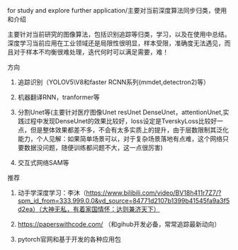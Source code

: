 for study and explore further application/主要对当前深度算法同步归类，使用和介绍

主要针对当前研究的图像算法，包括识别追踪等归类，学习，以及在使用中总结。深度学习当前应用在工业领域还是局限性很明显，样本受限，准确度无法遇见，而且对于样本不均衡很难处理，迭代何时可以满足需要，难！


方向

1. 追踪识别（YOLOV5\V8和faster RCNN系列(mmdet,detectron2)等）

2. 机器翻译RNN，tranformer等

3. 分割Unet等(主要针对医疗图像Unet resUnet DenseUnet，attentionUnet,实践过程中发现DenseUnet的效果比较好，loss设定是TverskyLoss比较好一点，但是整体效果都差不多，不会有太多实质上的提升，由于层数限制其泛化能力，个人见解：如果简单场景可以，对于复杂场景落地有点难，这个网络只要数据没问题，随便训练都问题不大，这一点很厉害)

4. 交互式网络SAM等


推荐

1. 动手学深度学习：李沐（https://www.bilibili.com/video/BV18h411r7Z7/?spm_id_from=333.999.0.0&vd_source=84771d2107b1399b41545fa9a3f5d2ea）（大神无私，有着家国情怀：达则兼济天下）

2. https://paperswithcode.com/ （和gihub开发必备，常常追踪最新动向）

3. pytorch官网和基于开发的各种应用包
